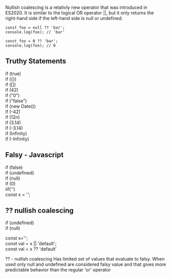 Nullish coalescing is a relativly new operator that was introduced in ES2020. It is similar to the logical OR operator ||, but it only returns the right-hand side if the left-hand side is null or undefined.

```
const foo = null ?? 'bar';
console.log(foo); // 'bar'

const foo = 0 ?? 'bar';
console.log(foo); // 0
```

## Truthy Statements
if (true) <br />
if ({}) <br />
if ([]) <br />
if (42) <br />
if ("0") <br />
if ("false") <br />
if (new Date()) <br />
if (-42) <br />
if (12n) <br />
if (3.14) <br />
if (-3.14) <br />
if (Infinity) <br />
if (-Infinity) <br />

## Falsy - Javascript
if (false) <br />
if (undefined) <br />
if (null) <br /> 
if (0) <br />
iif('') <br />
const x = ''; <br />

## ?? nullish coalescing
if (undefined) <br />
if (null) <br /> 

const x=''; <br />
const val = x || 'default'; <br />
const val = x ?? 'default' <br />

?? - nullish coalescing
Has limited set of values that evaluate to falsy. When used only null and undefined are considered falsy value and that gives more predictable behavior than the regular 'or' operator


